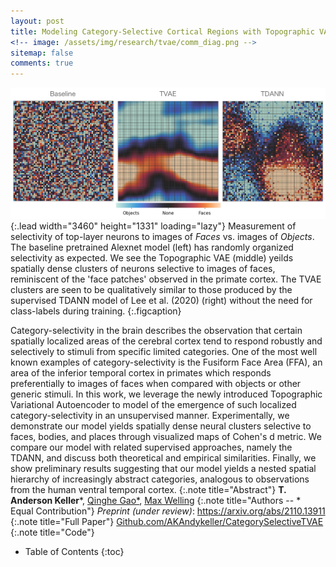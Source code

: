 ```yaml
---
layout: post
title: Modeling Category-Selective Cortical Regions with Topographic VAEs
<!-- image: /assets/img/research/tvae/comm_diag.png -->
sitemap: false
comments: true
---
```

<!-- ![Full-width image](/assets/img/overview_long.png){:.lead width="800" height="100" loading="lazy"} -->
![Face Clusters](/assets/img/research/clusters/Selectivity_FC6.png){:.lead width="3460" height="1331" loading="lazy"}
Measurement of selectivity of top-layer neurons to images of _Faces_ vs. images of _Objects_. The baseline pretrained Alexnet model (left) has randomly organized selectivity as expected. We see the Topographic VAE (middle) yeilds spatially dense clusters of neurons selective to images of faces, reminiscent of the 'face patches' observed in the primate cortex. The TVAE clusters are seen to be qualitatively similar to those produced by the supervised TDANN model of Lee et al. (2020) (right) without the need for class-labels during training. 
{:.figcaption}
 

Category-selectivity in the brain describes the observation that certain spatially localized areas of the cerebral cortex tend to respond robustly and selectively to stimuli from specific limited categories. One of the most well known examples of category-selectivity is the Fusiform Face Area (FFA), an area of the inferior temporal cortex in primates which responds preferentially to images of faces when compared with objects or other generic stimuli. In this work, we leverage the newly introduced Topographic Variational Autoencoder to model of the emergence of such localized category-selectivity in an unsupervised manner. Experimentally, we demonstrate our model yields spatially dense neural clusters selective to faces, bodies, and places through visualized maps of Cohen's d metric. We compare our model with related supervised approaches, namely the TDANN, and discuss both theoretical and empirical similarities. Finally, we show preliminary results suggesting that our model yields a nested spatial hierarchy of increasingly abstract categories, analogous to observations from the human ventral temporal cortex. 
{:.note title="Abstract"}
**T. Anderson Keller***,  [Qinghe Gao*](https://www.tudelft.nl/tnw/over-faculteit/afdelingen/chemical-engineering/about-the-department/product-and-process-engineering/people/phds/qinghe-gao), [Max Welling](https://staff.fnwi.uva.nl/m.welling/)
{:.note title="Authors -- * Equal Contribution"}
*Preprint (under review)*: <https://arxiv.org/abs/2110.13911> 
{:.note title="Full Paper"}
[Github.com/AKAndykeller/CategorySelectiveTVAE](https://github.com/akandykeller/CategorySelectiveTVAE)
{:.note title="Code"}
 

<!-- {:.lead} -->

- Table of Contents
{:toc}

<!-- ## The Fusiform Face Area
I first heard about the Fusiform Face Area (FFA) when watching [Nancy Kanwisher's excellent lectures from her course at MIT: (9.11) The Human Brain](https://www.youtube.com/watch?v=i1pdQjdAndc&list=PLyGKBDfnk-iAQx4Kw9JeVqspbg77sfAK0). The idea that there was a localized region of the cotrtex that responded specifically to faces was perhaps not  -->

<!-- 
To me, one of the most fascinating observations from neuroscience is that of the topographic organization of the brain. Not only are local regions correlated in the semantic meaning of their selectivity (at a variety of levels of abstraction), but the layout and placement of these regions is very similar across individuals. The mystery of how or why these regions are like this has been a primary interest. 
 -->

<!-- 
## What is Localized Category-Selectivity?
Category-selectivity describes the observation that certain localized regions of the cortical surface have been measured to respond preferentially to specific stimuli when compared with a set of alternative control images. It has been measured across a diversity of species through fMRI as well as through observational studies of patients with localized cortical damage. Some of the most prominent examples of category-selective areas include the Fuisform Face Area (FFA), the Parahippocampal Place Area (PPA), and the Extrastriate Body Area (EBA) which respond selectively to faces, places, and bodies respectively.

### Where does it come from?

#### Anatomical Constraints 
Anatomical constraints such as the arrangement and properties of different cell bodies can be observed to vary slightly in different regions of the cortex in loose alignment with category selectivity. The principle of 'wiring length minimization' can additionally be placed in this category, positing that evolutionary pressure has encouraged the brain to reduce the cumulative length of neural connections in order to reduce the costs associated with the volume, building, maintenance, and use of such connections. Computational models which attempt to integrate such wiring length constraints have recently have been observed to yield localized category selectivity such as 'face patches' similar to those of macaque monkeys. (See TDANN, VTC-SOM, Recurrent Models)

#### Redundancy Reduction
A second hypothesis for the emergence of category specialization, which has recently gained increasing empirical support, derives its explanatory power from information theory. Empirical studies have discovered that sufficiently deep convolutional neural networks naturally learn distinct and largely separate sets of features for certain domains such as faces and objects. Specifically, the work of Katharina Dobs et al. (2021), showed that feature maps in the later layers of deep convolutional neural networks can be effectively segregated into object and face features such that lesioning one set of feature maps does not significantly impact performance of the network on classification of the other data domain. Such experiments suggest that the specialization of neurons may simply be an optimal code for representing the natural statistics of the underlying data when given a sufficiently powerful feature extractor. 

### Our Model
Pursuant to these ideas, this work proposes that a single underlying information theoretic principle, namely the principle of redundancy reduction, may account for localized category selectivity while simultaneously serving as a principled unsupervised learning algorithm. Simply, the principle of redundancy reduction states that an optimal coding scheme is one which minimizes the transmission of redundant information. Applied to neural systems, this describes the ideal network as one which has statistically maximally independant activations -- yielding a form of specialization. This idea served as  the impetus for computational frameworks such as Sparse Coding  and Independant Component Analysis (ICA). Interestingly, however, further work showed that features learned by linear ICA models were not entirely independant, but indeed contained correlation of higher order statistics. In response, researchers proposed a more efficient code could be achieved by modeling these residual dependencies with a hierarchical topographic extension to ICA, separating out the higher order 'variance generating' variables, and combining them locally to form topographically organized latent variables. Such a framework shares a striking resemblance to models of divisive normalization, but inversely formulated as a generative model. Ultimately, the features learned by such models were reminiscent of pinwheel structures observed in V1, encouraging multiple comparisons with topographic organization in the biological visual system. 

In this work, we leverage the recently introduced Topographic Variational Autoencoder, a modern instantiation of such a topographic generative model, and demonstrate that it is capable of modeling localized category selectivity as well as higher order abstract organization, guided by a single unsupervised learning principle. We quantitatively validate category selectivity through visualization of Cohen's d effect size metric for different image classes, showing selective clusters for faces, bodies, and places. We compare our model with the supervised wiring cost proxy of Hyodong Lee et al. (denoted TDANN) and demonstrate that our model yields qualitatively similar results with an unsupervised learning rule. Finally, we show preliminary results indicating that our model contains a nested spatial hierarchy of increasingly abstract categories, similar to those observed in the human ventral temporal cortex. -->